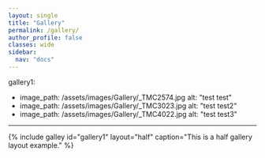 ```yaml
---
layout: single
title: "Gallery"
permalink: /gallery/
author_profile: false
classes: wide
sidebar:
  nav: "docs"
---
```


gallery1:
   - image_path: /assets/images/Gallery/_TMC2574.jpg
	 alt: "test test"
   - image_path: /assets/images/Gallery/_TMC3023.jpg
	 alt: "test test2"
   - image_path: /assets/images/Gallery/_TMC4022.jpg
	 alt: "test test3"

---
{% include galley id="gallery1" layout="half" caption="This is a half gallery layout example." %}



